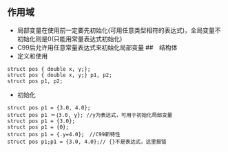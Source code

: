 ## 作用域
- 局部变量在使用前一定要先初始化(可用任意类型相符的表达式)，全局变量不初始化则是0(只能用常量表达式初始化)
- C99后允许用任意常量表达式来初始化局部变量
##　结构体
- 定义和使用
```
struct pos { double x, y;};
struct pos { double x, y;} p1, p2;
struct pos p1, p2;
```
- 初始化
```
struct pos p1 = {3.0, 4.0};
struct pos p1 ＝｛3.0, y}; //y为表达式，可用于初始化局部变量
struct pos p1 = {3.0};
struct pos p1 = {0};
struct pos p1 = {.y=4.0};　//C99新特性
struct pos p1;p1 = {3.0, 4.0};// {}不是表达式，这里报错
```
